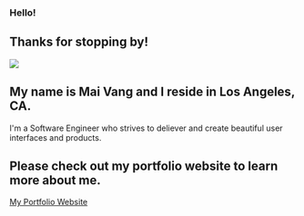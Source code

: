 ### Hello!

## Thanks for stopping by!
<img src="public/images/me.png"> 

## My name is Mai Vang and I reside in Los Angeles, CA. 
I'm a Software Engineer who strives to deliever and create beautiful user interfaces and products.

## Please check out my portfolio website to learn more about me. 

[My Portfolio Website](https://vmaineng.github.io/portfolio2022/)
